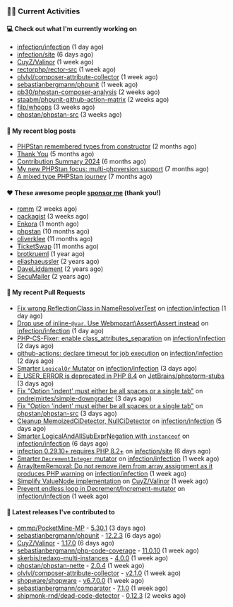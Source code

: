 ### 👨‍💻 Current Activities


#### 💻 Check out what I'm currently working on

- [infection/infection](https://github.com/infection/infection) (1 day ago)
- [infection/site](https://github.com/infection/site) (6 days ago)
- [CuyZ/Valinor](https://github.com/CuyZ/Valinor) (1 week ago)
- [rectorphp/rector-src](https://github.com/rectorphp/rector-src) (1 week ago)
- [olvlvl/composer-attribute-collector](https://github.com/olvlvl/composer-attribute-collector) (1 week ago)
- [sebastianbergmann/phpunit](https://github.com/sebastianbergmann/phpunit) (1 week ago)
- [pb30/phpstan-composer-analysis](https://github.com/pb30/phpstan-composer-analysis) (2 weeks ago)
- [staabm/phpunit-github-action-matrix](https://github.com/staabm/phpunit-github-action-matrix) (2 weeks ago)
- [filp/whoops](https://github.com/filp/whoops) (3 weeks ago)
- [phpstan/phpstan-src](https://github.com/phpstan/phpstan-src) (3 weeks ago)


#### 📜 My recent blog posts

- [PHPStan remembered types from constructor](https://staabm.github.io/2025/04/15/phpstan-remember-constructor-types.html) (2 months ago)
- [Thank You](https://staabm.github.io/2025/01/24/thank-you.html) (5 months ago)
- [Contribution Summary 2024](https://staabm.github.io/2024/12/11/contribution-summary-2024.html) (6 months ago)
- [My new PHPStan focus: multi-phpversion support](https://staabm.github.io/2024/11/28/phpstan-php-version-in-scope.html) (7 months ago)
- [A mixed type PHPStan journey](https://staabm.github.io/2024/11/26/phpstan-mixed-types.html) (7 months ago)


#### ❤️ These awesome people [sponsor me](https://github.com/sponsors/staabm) (thank you!)

- [romm](https://github.com/romm) (2 weeks ago)
- [packagist](https://github.com/packagist) (3 weeks ago)
- [Enkora](https://github.com/Enkora) (1 month ago)
- [phpstan](https://github.com/phpstan) (10 months ago)
- [oliverklee](https://github.com/oliverklee) (11 months ago)
- [TicketSwap](https://github.com/TicketSwap) (11 months ago)
- [brotkrueml](https://github.com/brotkrueml) (1 year ago)
- [eliashaeussler](https://github.com/eliashaeussler) (2 years ago)
- [DaveLiddament](https://github.com/DaveLiddament) (2 years ago)
- [SecuMailer](https://github.com/SecuMailer) (2 years ago)


#### 🔨 My recent Pull Requests

- [Fix wrong ReflectionClass in NameResolverTest](https://github.com/infection/infection/pull/2250) on [infection/infection](https://github.com/infection/infection) (1 day ago)
- [Drop use of inline-`@var`. Use Webmozart\Assert\Assert instead](https://github.com/infection/infection/pull/2249) on [infection/infection](https://github.com/infection/infection) (1 day ago)
- [PHP-CS-Fixer: enable class_attributes_separation](https://github.com/infection/infection/pull/2245) on [infection/infection](https://github.com/infection/infection) (2 days ago)
- [github-actions: declare timeout for job execution](https://github.com/infection/infection/pull/2244) on [infection/infection](https://github.com/infection/infection) (2 days ago)
- [Smarter `LogicalOr` Mutator](https://github.com/infection/infection/pull/2243) on [infection/infection](https://github.com/infection/infection) (3 days ago)
- [E_USER_ERROR is deprecated in PHP 8.4](https://github.com/JetBrains/phpstorm-stubs/pull/1754) on [JetBrains/phpstorm-stubs](https://github.com/JetBrains/phpstorm-stubs) (3 days ago)
- [Fix &#34;Option &#39;indent&#39; must either be all spaces or a single tab&#34;](https://github.com/ondrejmirtes/simple-downgrader/pull/9) on [ondrejmirtes/simple-downgrader](https://github.com/ondrejmirtes/simple-downgrader) (3 days ago)
- [Fix &#34;Option &#39;indent&#39; must either be all spaces or a single tab&#34;](https://github.com/phpstan/phpstan-src/pull/4070) on [phpstan/phpstan-src](https://github.com/phpstan/phpstan-src) (3 days ago)
- [Cleanup MemoizedCiDetector, NullCiDetector](https://github.com/infection/infection/pull/2242) on [infection/infection](https://github.com/infection/infection) (5 days ago)
- [Smarter LogicalAndAllSubExprNegation with `instanceof`](https://github.com/infection/infection/pull/2241) on [infection/infection](https://github.com/infection/infection) (6 days ago)
- [infection 0.29.10&#43; requires PHP 8.2&#43;](https://github.com/infection/site/pull/273) on [infection/site](https://github.com/infection/site) (6 days ago)
- [Smarter `DecrementInteger` mutator](https://github.com/infection/infection/pull/2238) on [infection/infection](https://github.com/infection/infection) (1 week ago)
- [ArrayItemRemoval: Do not remove item from array assignment as it produces PHP warning](https://github.com/infection/infection/pull/2236) on [infection/infection](https://github.com/infection/infection) (1 week ago)
- [Simplify ValueNode implementation](https://github.com/CuyZ/Valinor/pull/653) on [CuyZ/Valinor](https://github.com/CuyZ/Valinor) (1 week ago)
- [Prevent endless loop in Decrement/Increment-mutator](https://github.com/infection/infection/pull/2231) on [infection/infection](https://github.com/infection/infection) (1 week ago)


#### 🔭 Latest releases I've contributed to

- [pmmp/PocketMine-MP](https://github.com/pmmp/PocketMine-MP) - [5.30.1](https://github.com/pmmp/PocketMine-MP/releases/tag/5.30.1) (3 days ago)
- [sebastianbergmann/phpunit](https://github.com/sebastianbergmann/phpunit) - [12.2.3](https://github.com/sebastianbergmann/phpunit/releases/tag/12.2.3) (6 days ago)
- [CuyZ/Valinor](https://github.com/CuyZ/Valinor) - [1.17.0](https://github.com/CuyZ/Valinor/releases/tag/1.17.0) (6 days ago)
- [sebastianbergmann/php-code-coverage](https://github.com/sebastianbergmann/php-code-coverage) - [11.0.10](https://github.com/sebastianbergmann/php-code-coverage/releases/tag/11.0.10) (1 week ago)
- [skerbis/redaxo-multi-instances](https://github.com/skerbis/redaxo-multi-instances) - [4.0.0](https://github.com/skerbis/redaxo-multi-instances/releases/tag/4.0.0) (1 week ago)
- [phpstan/phpstan-nette](https://github.com/phpstan/phpstan-nette) - [2.0.4](https://github.com/phpstan/phpstan-nette/releases/tag/2.0.4) (1 week ago)
- [olvlvl/composer-attribute-collector](https://github.com/olvlvl/composer-attribute-collector) - [v2.1.0](https://github.com/olvlvl/composer-attribute-collector/releases/tag/v2.1.0) (1 week ago)
- [shopware/shopware](https://github.com/shopware/shopware) - [v6.7.0.0](https://github.com/shopware/shopware/releases/tag/v6.7.0.0) (1 week ago)
- [sebastianbergmann/comparator](https://github.com/sebastianbergmann/comparator) - [7.1.0](https://github.com/sebastianbergmann/comparator/releases/tag/7.1.0) (1 week ago)
- [shipmonk-rnd/dead-code-detector](https://github.com/shipmonk-rnd/dead-code-detector) - [0.12.3](https://github.com/shipmonk-rnd/dead-code-detector/releases/tag/0.12.3) (2 weeks ago)
